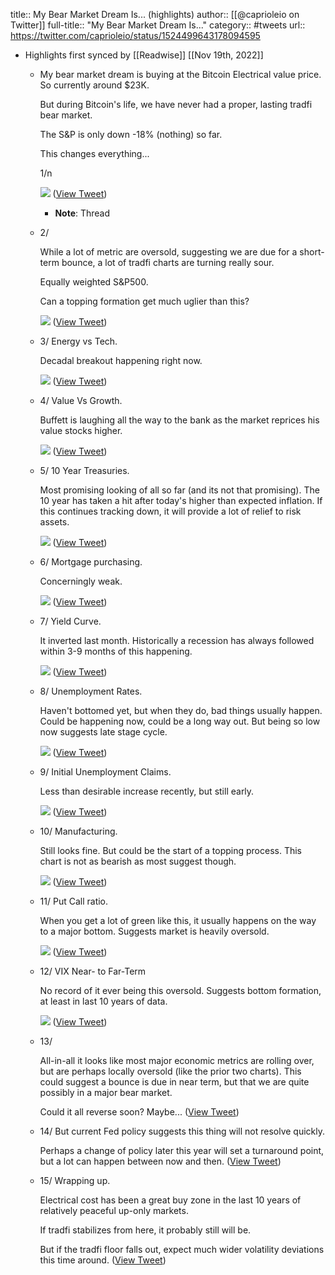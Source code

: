 title:: My Bear Market Dream Is... (highlights)
author:: [[@caprioleio on Twitter]]
full-title:: "My Bear Market Dream Is..."
category:: #tweets
url:: https://twitter.com/caprioleio/status/1524499643178094595

- Highlights first synced by [[Readwise]] [[Nov 19th, 2022]]
	- My bear market dream is buying at the Bitcoin Electrical value price. So currently around $23K.
	  
	  But during Bitcoin's life, we have never had a proper, lasting tradfi bear market.
	  
	  The S&P is only down -18% (nothing) so far. 
	  
	  This changes everything...
	  
	  1/n 
	  
	  ![](https://pbs.twimg.com/media/FSgOOD8WYAE-XCe.png) ([View Tweet](https://twitter.com/caprioleio/status/1524499643178094595))
		- **Note**: Thread
	- 2/ 
	  
	  While a lot of metric are oversold, suggesting we are due for a short-term bounce, a lot of tradfi charts are turning really sour.
	  
	  Equally weighted S&P500.
	  
	  Can a topping formation get much uglier than this? 
	  
	  ![](https://pbs.twimg.com/media/FSgOw5nXIAUKduo.png) ([View Tweet](https://twitter.com/caprioleio/status/1524499647900889088))
	- 3/ Energy vs Tech.
	  
	  Decadal breakout happening right now. 
	  
	  ![](https://pbs.twimg.com/media/FSgPBwYXsAI9T6T.png) ([View Tweet](https://twitter.com/caprioleio/status/1524499652640481280))
	- 4/ Value Vs Growth.
	  
	  Buffett is laughing all the way to the bank as the market reprices his value stocks higher. 
	  
	  ![](https://pbs.twimg.com/media/FSgPMqcXoAAxL_U.png) ([View Tweet](https://twitter.com/caprioleio/status/1524499657690333186))
	- 5/ 10 Year Treasuries.
	  
	  Most promising looking of all so far (and its not that promising). The 10 year has taken a hit after today's higher than expected inflation. If this continues tracking down, it will provide a lot of relief to risk assets. 
	  
	  ![](https://pbs.twimg.com/media/FSgP3VrXIAcjp3B.png) ([View Tweet](https://twitter.com/caprioleio/status/1524499662325133314))
	- 6/ Mortgage purchasing.
	  
	  Concerningly weak. 
	  
	  ![](https://pbs.twimg.com/media/FSgRMwKX0AQ2k5H.png) ([View Tweet](https://twitter.com/caprioleio/status/1524499666888450048))
	- 7/ Yield Curve.
	  
	  It inverted last month. Historically a recession has always followed within 3-9 months of this happening. 
	  
	  ![](https://pbs.twimg.com/media/FSgR2RLXwAAjXhb.jpg) ([View Tweet](https://twitter.com/caprioleio/status/1524499671242190849))
	- 8/ Unemployment Rates.
	  
	  Haven't bottomed yet, but when they do, bad things usually happen. Could be happening now, could be a long way out. But being so low now suggests late stage cycle. 
	  
	  ![](https://pbs.twimg.com/media/FSgSQjpWYAES5vF.png) ([View Tweet](https://twitter.com/caprioleio/status/1524499675767873536))
	- 9/ Initial Unemployment Claims.
	  
	  Less than desirable increase recently, but still early. 
	  
	  ![](https://pbs.twimg.com/media/FSgTNp0WUAUV9jP.jpg) ([View Tweet](https://twitter.com/caprioleio/status/1524499680998174720))
	- 10/ Manufacturing.
	  
	  Still looks fine. But could be the start of a topping process. This chart is not as bearish as most suggest though. 
	  
	  ![](https://pbs.twimg.com/media/FSgTkqFXoAE5dFw.png) ([View Tweet](https://twitter.com/caprioleio/status/1524499685884534786))
	- 11/ Put Call ratio.
	  
	  When you get a lot of green like this, it usually happens on the way to a major bottom. Suggests market is heavily oversold. 
	  
	  ![](https://pbs.twimg.com/media/FSgZYFQXIAEGGr-.jpg) ([View Tweet](https://twitter.com/caprioleio/status/1524499690758287361))
	- 12/ VIX Near- to Far-Term
	  
	  No record of it ever being this oversold.  Suggests bottom formation, at least in last 10 years of data. 
	  
	  ![](https://pbs.twimg.com/media/FSgZ5ovXoAEldJy.png) ([View Tweet](https://twitter.com/caprioleio/status/1524499695447515138))
	- 13/ 
	  
	  All-in-all it looks like most major economic metrics are rolling over, but are perhaps locally oversold (like the prior two charts).  This could suggest a bounce is due in near term, but that we are quite possibly in a major bear market.
	  
	  Could it all reverse soon? Maybe... ([View Tweet](https://twitter.com/caprioleio/status/1524499697955708928))
	- 14/ But current Fed policy suggests this thing will not resolve quickly.
	  
	  Perhaps a change of policy later this year will set a turnaround point, but a lot can happen between now and then. ([View Tweet](https://twitter.com/caprioleio/status/1524499699847290880))
	- 15/ Wrapping up.
	  
	  Electrical cost has been a great buy zone in the last 10 years of relatively peaceful up-only markets.
	  
	  If tradfi stabilizes from here, it probably still will be.
	  
	  But if the tradfi floor falls out, expect much wider volatility deviations this time around. ([View Tweet](https://twitter.com/caprioleio/status/1524499701642543104))